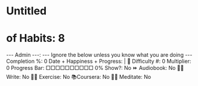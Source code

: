 # Untitled

# of Habits: 8
--- Admin ---: --- Ignore the below unless you know what you are doing ---
Completion %: 0
Date + Happiness + Progress:  | 🚨
Difficulty #: 0
Multiplier: 0
Progress Bar: □□□□□□□□□□ 0%
Show?: No
⏩ Audiobook: No
✍🏻 Write: No
💪🏼 Exercise: No
📚Coursera: No
🧘‍♂️ Meditate: No